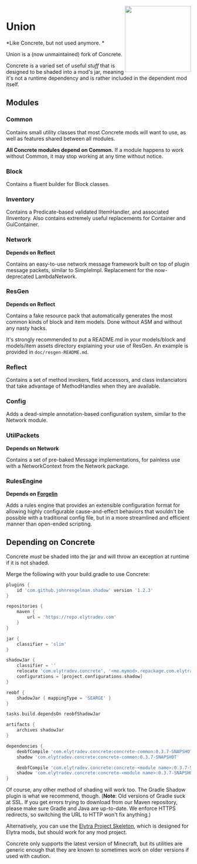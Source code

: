 <img src="https://rawgit.com/elytra/Concrete/1.12.1/doc/emblem.svg" align="right" width="180px"/>

# Union
*Like Concrete, but not used anymore. *

Union is a (now unmaintained) fork of Concrete.

Concrete is a varied set of useful *stuff* that is designed to be shaded into a
mod's jar, meaning it's not a runtime dependency and is rather included in the
dependent mod itself.

## Modules

### Common
Contains small utility classes that most Concrete mods will want to use, as well
as features shared between all modules.

**All Concrete modules depend on Common.** If a module happens to work without
Common, it may stop working at any time without notice.

### Block
Contains a fluent builder for Block classes.

### Inventory
Contains a Predicate-based validated IItemHandler, and associated IInventory.
Also contains extremely useful replacements for Container and GuiContainer.

### Network
**Depends on Reflect**

Contains an easy-to-use network message framework built on top of plugin
message packets, similar to SimpleImpl. Replacement for the now-deprecated
LambdaNetwork.

### ResGen
**Depends on Reflect**

Contains a fake resource pack that automatically generates the most common
kinds of block and item models. Done without ASM and without any nasty hacks.

It's strongly recommended to put a README.md in your models/block and models/item
assets directory explaining your use of ResGen. An example is provided in
`doc/resgen-README.md`.

### Reflect
Contains a set of method invokers, field accessors, and class instanciators that
take advantage of MethodHandles when they are available.

### Config
Adds a dead-simple annotation-based configuration system, similar to the Network
module.

### UtilPackets
**Depends on Network**

Contains a set of pre-baked Message implementations, for painless use
with a NetworkContext from the Network package.

### RulesEngine
**Depends on [Forgelin](https://minecraft.curseforge.com/projects/shadowfacts-forgelin)**

Adds a rules engine that provides an extensible configuration format for
allowing highly configurable cause-and-effect behaviors that wouldn't be
possible with a traditional config file, but in a more streamlined and
efficient manner than open-ended scripting.

## Depending on Concrete

Concrete *must* be shaded into the jar and will throw an exception at runtime if
it is not shaded.

Merge the following with your build.gradle to use Concrete:

```gradle
plugins {
	id 'com.github.johnrengelman.shadow' version '1.2.3'
}

repositories {
	maven {
		url = 'https://repo.elytradev.com'
	}
}

jar {
	classifier = 'slim'
}

shadowJar {
	classifier = ''
	relocate 'com.elytradev.concrete', '<me.mymod>.repackage.com.elytradev.concrete'
	configurations = [project.configurations.shadow]
}

reobf {
	shadowJar { mappingType = 'SEARGE' }
}

tasks.build.dependsOn reobfShadowJar

artifacts {
	archives shadowJar
}

dependencies {
	deobfCompile 'com.elytradev.concrete:concrete-common:0.3.7-SNAPSHOT'
	shadow 'com.elytradev.concrete:concrete-common:0.3.7-SNAPSHOT'

	deobfCompile 'com.elytradev.concrete:concrete-<module name>:0.3.7-SNAPSHOT'
	shadow 'com.elytradev.concrete:concrete-<module name>:0.3.7-SNAPSHOT'
}
```

Of course, any other method of shading will work too. The Gradle Shadow plugin
is what we recommend, though. (**Note**: Old versions of Gradle suck at SSL. If
you get errors trying to download from our Maven repository, please make sure
Gradle and Java are up-to-date. We enforce HTTPS redirects, so switching the
URL to HTTP won't fix anything.)

Alternatively, you can use the [Elytra Project Skeleton](https://github.com/elytra/skel),
which is designed for Elytra mods, but should work for any mod project.

Concrete only supports the latest version of Minecraft, but its utilities are generic
enough that they are known to sometimes work on older versions if used with caution.
